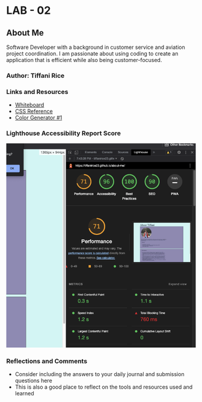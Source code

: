 # LAB - 02

## About Me

Software Developer with a background in customer service and aviation project coordination. I am passionate about using coding to create an application that is efficient while also being customer-focused.

### Author: Tiffani Rice

### Links and Resources

- [Whiteboard](https://www.invisionapp.com/)
- [CSS Reference](https://developer.mozilla.org/en-US/docs/Web/CSS/Reference)
- [Color Generator #1](https://coolors.co/)

### Lighthouse Accessibility Report Score

![Lighthouse Report!](/Lab02_lighthouse.png)

### Reflections and Comments

* Consider including the answers to your daily journal and submission questions here
* This is also a good place to reflect on the tools and resources used and learned
